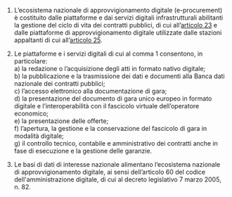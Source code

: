 1. L’ecosistema nazionale di approvvigionamento digitale (e-procurement) è costituito dalle piattaforme e dai servizi digitali infrastrutturali abilitanti la gestione del ciclo di vita dei  contratti pubblici, di cui all’[articolo 23](/articolo-23/2) e dalle piattaforme di approvvigionamento digitale  utilizzate dalle stazioni appaltanti di cui all’[articolo 25](/articolo-25/1).

2. Le piattaforme e i servizi digitali di cui al comma 1 consentono, in particolare: <br>a) la redazione o l’acquisizione degli atti in formato nativo digitale; <br>b) la pubblicazione e la trasmissione dei dati e documenti alla Banca dati nazionale dei  contratti pubblici;<br>c) l’accesso elettronico alla documentazione di gara;<br>d) la presentazione del documento di gara unico europeo in formato digitale e l’interoperabilità con il fascicolo virtuale dell’operatore economico;<br>e) la presentazione delle offerte;<br>f) l’apertura, la gestione e la conservazione del fascicolo di gara in modalità digitale;<br>g) il controllo tecnico, contabile e amministrativo dei contratti anche in fase di esecuzione e  la gestione delle garanzie.

3. Le basi di dati di interesse nazionale alimentano l’ecosistema nazionale di  approvvigionamento digitale, ai sensi dell’articolo 60 del codice dell'amministrazione digitale, di cui al decreto legislativo 7 marzo 2005, n. 82. 